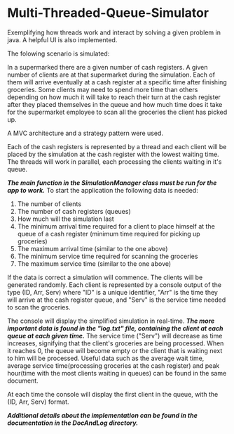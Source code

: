 # Multi-Threaded-Queue-Simulator
Exemplifying how threads work and interact by solving a given problem in java. A helpful UI is also implemented.

The folowing scenario is simulated:

In a supermarked there are a given number of cash registers. A given number of clients are at that supermarket during the simulation. Each of them will
arrive eventually at a cash register at a specific time after finishing groceries. Some clients may need to spend more time than others depending on how
much it will take to reach their turn at the cash register after they placed themselves in the queue and how much time does it take for the supermarket
employee to scan all the groceries the client has picked up.

A MVC architecture and a strategy pattern were used.

Each of the cash registers is represented by a thread and each client will be placed by the simulation at the cash register with the lowest waiting time.
The threads will work in parallel, each processing the clients waiting in it's queue.

***The main function in the SimulationManager class must be run for the app to work.***
To start the application the following data is needed:
1. The number of clients
2. The number of cash registers (queues)
3. How much will the simulation last
4. The minimum arrival time required for a client to place himself at the queue of a cash register (minimum time required for picking up groceries)
5. The maximum arrival time (similar to the one above)
6. The minimum service time required for scanning the groceries
7. The maximum service time (similar to the one above)

If the data is correct a simulation will commence. The clients will be generated randomly. Each client is represented by a console output of the type (ID, Arr, Serv) where "ID" is a unique identifier, "Arr" is the time they will arrive at the cash register queue, and "Serv" is the service time needed to scan the groceries.

The console will display the simplified simulation in real-time. ***The more important data is found in the "log.txt" file, containing the client at each queue at each given time.*** The service time ("Serv") will decrease as time increases, signifying that the client's groceries are being processed. When it reaches 0, the queue will become empty or the client that is waiting next to him will be processed. Useful data such as the average wait time, average service time(processing groceries at the cash register) and peak hour(time with the most clients waiting in queues) can be found in the same document.

At each time the console will display the first client in the queue, with the (ID, Arr, Serv) format. 

***Additional details about the implementation can be found in the documentation in the DocAndLog directory.***
